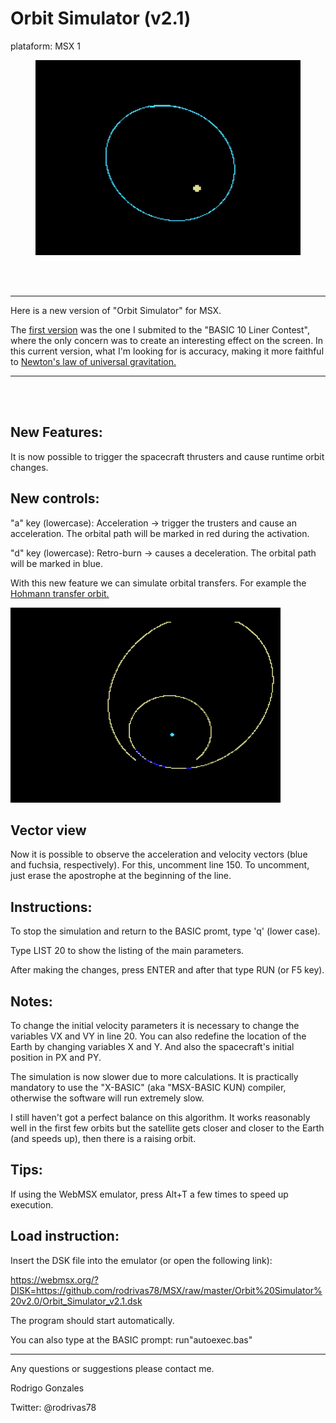 

Orbit Simulator (v2.1)
============================

plataform: MSX 1

<figure>
<img src="https://github.com/rodrivas78/MSX/raw/master/Orbit%20Simulator%20v2.0/screenshots/orbit_simulator_2_0.png" alt="header image" width="432" height="312">	
</figure>
</br>  
</br>  

---------------------------------------------------------------
Here is a new version of "Orbit Simulator" for MSX.


The <a href="https://github.com/rodrivas78/MSX/tree/master/BASIC_10_Liners/Orbit_Simulator">first version</a> was the one I submited to the "BASIC 10 Liner Contest", where the only concern was to create an interesting effect on the screen.
In this current version, what I'm looking for is accuracy, making it more faithful to <a href="https://en.wikipedia.org/wiki/Newton%27s_law_of_universal_gravitation">Newton's law of universal gravitation.</a>

---------------------------------------------------------------------------------

</br>  
</br>  

New Features:
-------------

It is now possible to trigger the spacecraft thrusters and cause runtime orbit changes.

New controls:
-------------

"a" key (lowercase): Acceleration -> trigger the trusters and cause an acceleration. The orbital path will be marked in red during the activation. 
                                                                      
"d" key (lowercase): Retro-burn -> causes a deceleration. The orbital path will be marked in blue.

With this new feature we can simulate orbital transfers. For example the <a href="https://en.wikipedia.org/wiki/Hohmann_transfer_orbit">Hohmann transfer orbit.</a>

<img src="https://raw.githubusercontent.com/rodrivas78/MSX/master/Orbit%20Simulator%20v2.0/screenshots/hohmman1.png" alt="header image" width="432" height="312">	


Vector view
------------

Now it is possible to observe the acceleration and velocity vectors (blue and fuchsia, respectively). For this, uncomment line 150. To uncomment, just erase the apostrophe at the beginning of the line. 

Instructions:
-------------

To stop the simulation and return to the BASIC promt, type 'q' (lower case).

Type LIST 20  to show the listing of the main parameters.

After making the changes, press ENTER and after that type RUN (or F5 key).

Notes:
------

To change the initial velocity parameters it is necessary to change the variables VX and VY in line 20. You can also redefine the location of the Earth by changing 
variables X and Y. And also the spacecraft's initial position in PX and PY.

The simulation is now slower due to more calculations. It is practically mandatory to use the "X-BASIC" (aka "MSX-BASIC KUN) compiler, otherwise the software will run extremely slow.

I still haven't got a perfect balance on this algorithm. It works reasonably well in the first few orbits but the satellite gets closer and closer to the Earth (and speeds up), then there is a raising orbit.

Tips:
-----

If using the WebMSX emulator, press Alt+T a few times to speed up execution.

Load instruction:
-----------------

Insert the DSK file into the emulator (or open the following link):

https://webmsx.org/?DISK=https://github.com/rodrivas78/MSX/raw/master/Orbit%20Simulator%20v2.0/Orbit_Simulator_v2.1.dsk

The program should start automatically.

You can also type at the BASIC prompt:
run"autoexec.bas" <ENTER>
  
----------------------------------------------------------------------------

Any questions or suggestions please contact me.

Rodrigo Gonzales
  
Twitter: @rodrivas78

